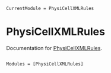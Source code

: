 ```@meta
CurrentModule = PhysiCellXMLRules
```

# PhysiCellXMLRules

Documentation for [PhysiCellXMLRules](https://github.com/drbergman/PhysiCellXMLRules.jl).

```@index
```

```@autodocs
Modules = [PhysiCellXMLRules]
```

